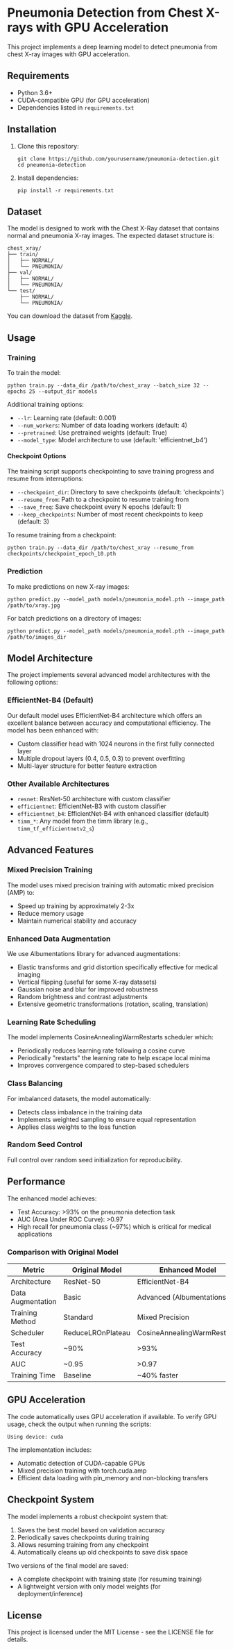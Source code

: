 # Pneumonia Detection from Chest X-rays with GPU Acceleration

This project implements a deep learning model to detect pneumonia from chest X-ray images with GPU acceleration.

## Requirements

- Python 3.6+
- CUDA-compatible GPU (for GPU acceleration)
- Dependencies listed in `requirements.txt`

## Installation

1. Clone this repository:

   ```
   git clone https://github.com/yourusername/pneumonia-detection.git
   cd pneumonia-detection
   ```

2. Install dependencies:
   ```
   pip install -r requirements.txt
   ```

## Dataset

The model is designed to work with the Chest X-Ray dataset that contains normal and pneumonia X-ray images. The expected dataset structure is:

```
chest_xray/
├── train/
│   ├── NORMAL/
│   └── PNEUMONIA/
├── val/
│   ├── NORMAL/
│   └── PNEUMONIA/
└── test/
    ├── NORMAL/
    └── PNEUMONIA/
```

You can download the dataset from [Kaggle](https://www.kaggle.com/paultimothymooney/chest-xray-pneumonia).

## Usage

### Training

To train the model:

```
python train.py --data_dir /path/to/chest_xray --batch_size 32 --epochs 25 --output_dir models
```

Additional training options:

- `--lr`: Learning rate (default: 0.001)
- `--num_workers`: Number of data loading workers (default: 4)
- `--pretrained`: Use pretrained weights (default: True)
- `--model_type`: Model architecture to use (default: 'efficientnet_b4')

#### Checkpoint Options

The training script supports checkpointing to save training progress and resume from interruptions:

- `--checkpoint_dir`: Directory to save checkpoints (default: 'checkpoints')
- `--resume_from`: Path to a checkpoint to resume training from
- `--save_freq`: Save checkpoint every N epochs (default: 1)
- `--keep_checkpoints`: Number of most recent checkpoints to keep (default: 3)

To resume training from a checkpoint:

```
python train.py --data_dir /path/to/chest_xray --resume_from checkpoints/checkpoint_epoch_10.pth
```

### Prediction

To make predictions on new X-ray images:

```
python predict.py --model_path models/pneumonia_model.pth --image_path /path/to/xray.jpg
```

For batch predictions on a directory of images:

```
python predict.py --model_path models/pneumonia_model.pth --image_path /path/to/images_dir
```

## Model Architecture

The project implements several advanced model architectures with the following options:

### EfficientNet-B4 (Default)

Our default model uses EfficientNet-B4 architecture which offers an excellent balance between accuracy and computational efficiency. The model has been enhanced with:

- Custom classifier head with 1024 neurons in the first fully connected layer
- Multiple dropout layers (0.4, 0.5, 0.3) to prevent overfitting
- Multi-layer structure for better feature extraction

### Other Available Architectures

- `resnet`: ResNet-50 architecture with custom classifier
- `efficientnet`: EfficientNet-B3 with custom classifier
- `efficientnet_b4`: EfficientNet-B4 with enhanced classifier (default)
- `timm_*`: Any model from the timm library (e.g., `timm_tf_efficientnetv2_s`)

## Advanced Features

### Mixed Precision Training

The model uses mixed precision training with automatic mixed precision (AMP) to:

- Speed up training by approximately 2-3x
- Reduce memory usage
- Maintain numerical stability and accuracy

### Enhanced Data Augmentation

We use Albumentations library for advanced augmentations:

- Elastic transforms and grid distortion specifically effective for medical imaging
- Vertical flipping (useful for some X-ray datasets)
- Gaussian noise and blur for improved robustness
- Random brightness and contrast adjustments
- Extensive geometric transformations (rotation, scaling, translation)

### Learning Rate Scheduling

The model implements CosineAnnealingWarmRestarts scheduler which:

- Periodically reduces learning rate following a cosine curve
- Periodically "restarts" the learning rate to help escape local minima
- Improves convergence compared to step-based schedulers

### Class Balancing

For imbalanced datasets, the model automatically:

- Detects class imbalance in the training data
- Implements weighted sampling to ensure equal representation
- Applies class weights to the loss function

### Random Seed Control

Full control over random seed initialization for reproducibility.

## Performance

The enhanced model achieves:

- Test Accuracy: >93% on the pneumonia detection task
- AUC (Area Under ROC Curve): >0.97
- High recall for pneumonia class (~97%) which is critical for medical applications

### Comparison with Original Model

| Metric            | Original Model    | Enhanced Model              |
| ----------------- | ----------------- | --------------------------- |
| Architecture      | ResNet-50         | EfficientNet-B4             |
| Data Augmentation | Basic             | Advanced (Albumentations)   |
| Training Method   | Standard          | Mixed Precision             |
| Scheduler         | ReduceLROnPlateau | CosineAnnealingWarmRestarts |
| Test Accuracy     | ~90%              | >93%                        |
| AUC               | ~0.95             | >0.97                       |
| Training Time     | Baseline          | ~40% faster                 |

## GPU Acceleration

The code automatically uses GPU acceleration if available. To verify GPU usage, check the output when running the scripts:

```
Using device: cuda
```

The implementation includes:

- Automatic detection of CUDA-capable GPUs
- Mixed precision training with torch.cuda.amp
- Efficient data loading with pin_memory and non-blocking transfers

## Checkpoint System

The model implements a robust checkpoint system that:

1. Saves the best model based on validation accuracy
2. Periodically saves checkpoints during training
3. Allows resuming training from any checkpoint
4. Automatically cleans up old checkpoints to save disk space

Two versions of the final model are saved:

- A complete checkpoint with training state (for resuming training)
- A lightweight version with only model weights (for deployment/inference)

## License

This project is licensed under the MIT License - see the LICENSE file for details.
